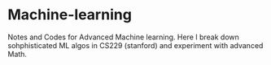 # Machine-learning
Notes and Codes for Advanced Machine learning. Here I break down sohphisticated ML algos in CS229 (stanford) and experiment with advanced Math. 
